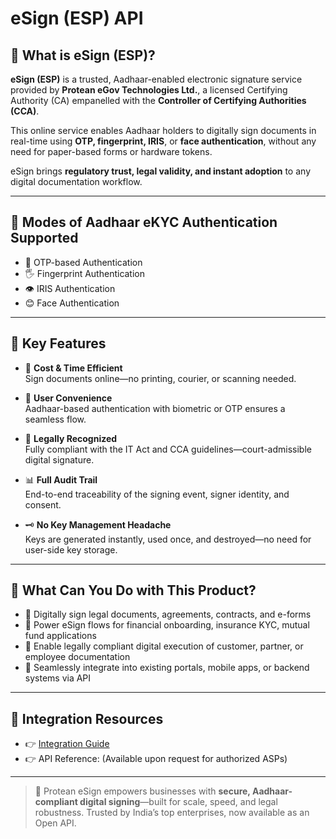 # eSign (ESP) API

## 📘 What is eSign (ESP)?

**eSign (ESP)** is a trusted, Aadhaar-enabled electronic signature service provided by **Protean eGov Technologies Ltd.**, a licensed Certifying Authority (CA) empanelled with the **Controller of Certifying Authorities (CCA)**.

This online service enables Aadhaar holders to digitally sign documents in real-time using **OTP, fingerprint, IRIS**, or **face authentication**, without any need for paper-based forms or hardware tokens.

eSign brings **regulatory trust, legal validity, and instant adoption** to any digital documentation workflow.

---

## 🔐 Modes of Aadhaar eKYC Authentication Supported

- 📲 OTP-based Authentication  
- 🖐️ Fingerprint Authentication  
- 👁️ IRIS Authentication  
- 😊 Face Authentication

---

## 🌟 Key Features

- 💸 **Cost & Time Efficient**  
  Sign documents online—no printing, courier, or scanning needed.

- 📲 **User Convenience**  
  Aadhaar-based authentication with biometric or OTP ensures a seamless flow.

- 📜 **Legally Recognized**  
  Fully compliant with the IT Act and CCA guidelines—court-admissible digital signature.

- 📊 **Full Audit Trail**  
  End-to-end traceability of the signing event, signer identity, and consent.

- 🗝️ **No Key Management Headache**  
  Keys are generated instantly, used once, and destroyed—no need for user-side key storage.

---

## 💼 What Can You Do with This Product?

- 📝 Digitally sign legal documents, agreements, contracts, and e-forms
- 🏦 Power eSign flows for financial onboarding, insurance KYC, mutual fund applications
- 📄 Enable legally compliant digital execution of customer, partner, or employee documentation
- 🚀 Seamlessly integrate into existing portals, mobile apps, or backend systems via API

---

## 🔗 Integration Resources

- 👉 [Integration Guide](https://docs.risewithprotean.io/esp/integration-guide)  
- 👉 API Reference: (Available upon request for authorized ASPs)

---

> 📌 Protean eSign empowers businesses with **secure, Aadhaar-compliant digital signing**—built for scale, speed, and legal robustness. Trusted by India’s top enterprises, now available as an Open API.
